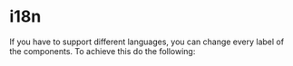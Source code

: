 # i18n
If you have to support different languages, you can change every label of the components. To achieve this do the following:


